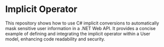 # Implicit Operator

This repository shows how to use C# implicit conversions to automatically mask sensitive user information in a .NET Web API. It provides a concise example of defining and integrating the implicit operator within a User model, enhancing code readability and security.
